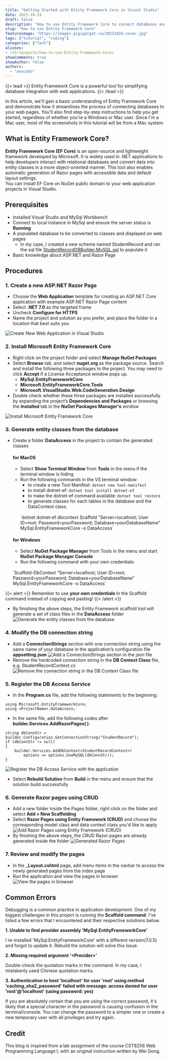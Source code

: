 ```yaml
---
title: "Getting Started with Entity Framework Core in Visual Studio"
date: 2023-10-24
draft: false
description: "How to use Entity Framework Core to connect databases and web pages"
slug: "how to use Entity Framework Core"
featureimage: "https://images.gigigatgat.ca/20231024-cover.jpg"
tags: ["tutorial", "coding"]
categories: ["Tech"]
aliases:
- /zh-tw/posts/how-to-use-Entity-Framework-Core/
showComments: true
showAuthor: false
authors:
  - "avocado"
---
```

{{< lead >}}
Entity Framework Core is a powerful tool for simplifying database integration with web applications.
{{< /lead >}}

In this article, we'll gain a basic understanding of Entity Framework Core and demonstrate how it streamlines the process of connecting databases to your web pages. You'll also find step-by-step instructions to help you get started, regardless of whether you're a Windows or Mac user. Since I'm a Mac user, most of the screenshots in this tutorial will be from a Mac system.

## What is Entity Framework Core?

**Entity Framework Core (EF Core)** is an open-source and lightweight framework developed by Microsoft. It is widely used in .NET applications to help developers interact with relational databases and convert data into entity classes in a more object-oriented manner. This tool also enables automatic generation of Razor pages with accessible data and default layout settings.
<br>
You can install EF Core on NuGet public domain to your web application projects in Visual Studio. 

## Prerequisites 
- Installed Visual Studio and MySql Workbench
- Connect to local instance in MySql and ensure the server status is **Running**
- A populated database to be converted to classes and displayed on web pages
	- In my case, I created a new scheme named StudentRecord and ran the sql file [StudentRecordDBBuilder.MySQL.sql](https://drive.google.com/file/d/1bBJORcZ0EEZJMU3sNsRaKD4LhOobh3Iv/view?usp=share_link) to populate it 
- Basic knowledge about ASP.NET and Razor Page

## Procedures

### 1. Create a new ASP.NET Razor Page
- Choose the **Web Application** template for creating an ASP.NET Core application with example ASP.NET Razor Page content
- Select **.NET 7.0** as the targeted frame
- Uncheck **Configure for HTTPS**
- Name the project and solution as you prefer, and place the folder in a location that best suits you

![Create New Web Application in Visual Studio](https://images.gigigatgat.ca/EF_Screenshot1.jpg)

### 2. Install Microsoft Entity Framework Core

- Right click on the project folder and select **Manage NuGet Packages**
- Select **Browse** tab, and select **nuget.org** as the package source. Search and install the following three packages to the project. You may need to click **Accept** if a License Acceptance window pops up. 
	- **MySql.EntityFrameworkCore**
	- **Microsoft.EntityFrameworkCore.Tools**
	- **Microsoft.VisualStudio.Web.CodeGeneration.Design**
- Double check whether these three packages are installed successfully by expanding the project’s **Dependencies and Packages** or browsing the **Installed** tab in the **NuGet Packages Manager's** window

![Install Microsoft Entity Framework Core](https://images.gigigatgat.ca/EF_Screenshot2.jpg)

### 3. Generate entity classes from the database
- Create a folder **DataAccess** in the project to contain the generated classes
	#### for MacOS
	- Select **Show Terminal Window** from **Tools** in the menu if the terminal window is hiding
	- Run the following commands in the VS terminal window:
		- to create a new Tool Manifest: `dotnet new tool-manifest`
		- to install dotnet-ef: `dotnet tool install dotnet-ef`
		- to make the dotnet-ef command available: `dotnet tool restore`
		- to generate classes for each tables in the database and the DataContext class: 
		<br>
		`dotnet dotnet-ef dbcontext Scaffold "Server=localhost; User ID=root; Password=yourPassword; Database=yourDatabaseName" MySql.EntityFrameworkCore -o DataAccess`
	#### for Windows
	- Select **NuGet Package Manager** from Tools in the menu and start **NuGet Package Manager Console**
	- Run the following command with your own credentials: 
	<br>
	`Scaffold-DbContext “Server=localhost; User ID=root; Password=yourPassword; Database=yourDatabaseName” MySql.EntityFrameworkCore -o DataAccess`

{{< alert >}}
Remember to use **your own credentials** in the Scaffold command instead of copying and pasting!
{{< /alert >}}
- By finishing the above steps, the Entity Framework scaffold tool will generate a set of class files in the **DataAccess** folder
![Generate the entity classes from the database](https://images.gigigatgat.ca/EF_Screenshot3.jpg)

### 4. Modify the DB connection string
- Add a **ConnectionStrings** section with one connection string using the same name of your database in the application’s configuration file **appsetting.json**
![Add a ConnectionStrings section in the json file](https://images.gigigatgat.ca/EF_Screenshot4.jpg)
- Remove the hardcoded connection string in the **DB Context Class** file, e.g. StudentRecordContext.cs
![Remove the connection string in the DB Context Class file](https://images.gigigatgat.ca/EF_Screenshot5.jpg)
### 5. Register the DB Access Service
- In the **Program.cs** file, add the following statements to the beginning: 
```
using Microsoft.EntityFrameworkCore; 
using <ProjectName>.DataAccess;
```
- In the same file, add the following codes after **builder.Services.AddRazorPages( )**:
```
string dbConnStr = builder.Configuration.GetConnectionString("StudentRecord");
if (dbConnStr != null)
{
    builder.Services.AddDbContext<StudentRecordContext>(
        options => options.UseMySQL(dbConnStr));
}
```
![Register the DB Access Service with the application](https://images.gigigatgat.ca/EF_Screenshot6.jpg)
- Select **Rebuild Solution** from **Build** in the menu and ensure that the solution build successfully
### 6. Generate Razor pages using CRUD
- Add a new folder inside the Pages folder, right click on the folder and select **Add > New Scaffolding**
- Select **Razor Pages using Entity Framework (CRUD)** and choose the corresponding model class and data context class you'd like to apply
![Add Razor Pages using Entity Framework (CRUD)](https://images.gigigatgat.ca/EF_Screenshot7.jpg)
- By finishing the above steps, the CRUD Razor pages are already generated inside the folder
![Generated Razor Pages](https://images.gigigatgat.ca/EF_Screenshot8.jpg)
### 7. Review and modify the pages
- In the **\_Layout.cshtml** page, add menu items in the navbar to access the newly generated pages from the index page
- Run the application and view the pages in browser
![View the pages in browser](https://images.gigigatgat.ca/EF_Screenshot9.jpg)
## Common Errors
Debugging is a common practice in application development. One of my biggest challenges in this project is running the **Scaffold command**. I've listed a few errors that I encountered and their respective solutions below.

**1. Unable to find provider assembly 'MySql.EntityFrameworkCore'**

I re-installed 'MySql.EntityFrameworkCore' with a different version(7.0.5) and forgot to update it. Rebuild the solution will solve this issue.

**2. Missing required argument '\<Provider\>'**

Double-check the quotation marks in the command. In my case, I mistakenly used Chinese quotation marks.

**3. Authentication to host 'localhost' for user 'root' using method 'caching_sha2_password' failed with message: access denied for user 'root'@'localhost' (using password: yes)**

If you are absolutely certain that you are using the correct password, it's likely that a special character in the password is causing confusion in the terminal/console. You can change the password to a simpler one or create a new temporary user with all privileges and try again.
## Credit
This blog is inspired from a lab assignment of the course CST8256 Web Programming Language I, with an original instruction written by Wei Gong.